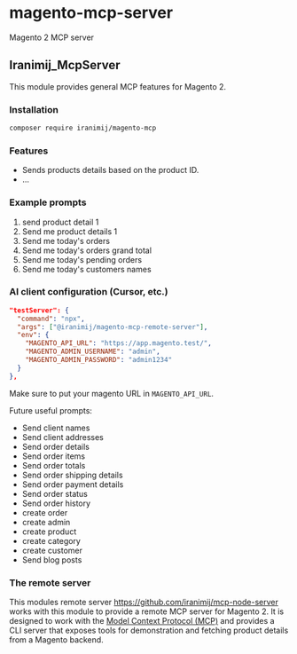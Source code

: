 # magento-mcp-server
Magento 2 MCP server

## Iranimij_McpServer
This module provides general MCP features for Magento 2.

### Installation
```bash
composer require iranimij/magento-mcp
```

### Features
- Sends products details based on the product ID.
- ...

### Example prompts
1. send product detail 1
2. Send me product details 1
3. Send me today's orders
4. Send me today's orders grand total
5. Send me today's pending orders
6. Send me today's customers names

### AI client configuration (Cursor, etc.)

```json
"testServer": {
  "command": "npx",
  "args": ["@iranimij/magento-mcp-remote-server"],
  "env": {
    "MAGENTO_API_URL": "https://app.magento.test/",
    "MAGENTO_ADMIN_USERNAME": "admin",
    "MAGENTO_ADMIN_PASSWORD": "admin1234"
  }
},
```

Make sure to put your magento URL in `MAGENTO_API_URL`.


Future useful prompts:
- Send client names
- Send client addresses
- Send order details
- Send order items
- Send order totals
- Send order shipping details
- Send order payment details
- Send order status
- Send order history
- create order
- create admin
- create product
- create category
- create customer
- Send blog posts

### The remote server
This modules remote server https://github.com/iranimij/mcp-node-server works with this module to provide a remote MCP server for Magento 2. It is designed to work with the [Model Context Protocol (MCP)](https://modelcontextprotocol.org/) and provides a CLI server that exposes tools for demonstration and fetching product details from a Magento backend.
